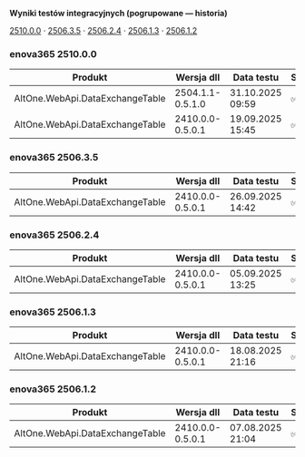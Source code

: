 **Wyniki testów integracyjnych (pogrupowane — historia)**

[2510.0.0](#enova365-251000) · [2506.3.5](#enova365-250635) · [2506.2.4](#enova365-250624) · [2506.1.3](#enova365-250613) · [2506.1.2](#enova365-250612)

### enova365 2510.0.0

| Produkt                         | Wersja dll       | Data testu       | Status |
|---------------------------------|------------------|------------------|--------|
| AltOne.WebApi.DataExchangeTable | 2504.1.1-0.5.1.0 | 31.10.2025 09:59 | ✅      |
| AltOne.WebApi.DataExchangeTable | 2410.0.0-0.5.0.1 | 19.09.2025 15:45 | ✅      |

### enova365 2506.3.5

| Produkt                         | Wersja dll       | Data testu       | Status |
|---------------------------------|------------------|------------------|--------|
| AltOne.WebApi.DataExchangeTable | 2410.0.0-0.5.0.1 | 26.09.2025 14:42 | ✅      |

### enova365 2506.2.4

| Produkt                         | Wersja dll       | Data testu       | Status |
|---------------------------------|------------------|------------------|--------|
| AltOne.WebApi.DataExchangeTable | 2410.0.0-0.5.0.1 | 05.09.2025 13:25 | ✅      |

### enova365 2506.1.3

| Produkt                         | Wersja dll       | Data testu       | Status |
|---------------------------------|------------------|------------------|--------|
| AltOne.WebApi.DataExchangeTable | 2410.0.0-0.5.0.1 | 18.08.2025 21:16 | ✅      |

### enova365 2506.1.2

| Produkt                         | Wersja dll       | Data testu       | Status |
|---------------------------------|------------------|------------------|--------|
| AltOne.WebApi.DataExchangeTable | 2410.0.0-0.5.0.1 | 07.08.2025 21:04 | ✅      |

